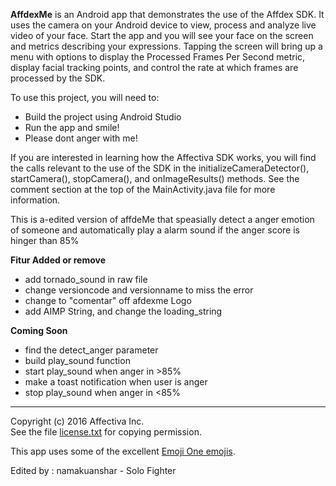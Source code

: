 **AffdexMe** is an Android app that demonstrates the use of the Affdex SDK.  It uses the camera on your Android device to view, process and analyze live video of your face. Start the app and you will see your face on the screen and metrics describing your expressions. Tapping the screen will bring up a menu with options to display the Processed Frames Per Second metric, display facial tracking points, and control the rate at which frames are processed by the SDK.

To use this project, you will need to:
- Build the project using Android Studio
- Run the app and smile!
- Please dont anger with me!

If you are interested in learning how the Affectiva SDK works, you will find the calls relevant to the use of the SDK in the initializeCameraDetector(), startCamera(), stopCamera(), and onImageResults() methods.  See the comment section at the top of the MainActivity.java file for more information.

This is a-edited version of affdeMe that speasially detect a anger emotion of someone and automatically play a alarm sound if the anger score is hinger than 85%

**Fitur Added or remove**
+ add tornado_sound in raw file
+ change versioncode and versionname to miss the error
+ change to "comentar" off afdexme Logo
+ add AIMP String, and change the loading_string 

**Coming Soon**
+ find the detect_anger parameter
+ build play_sound function
+ start play_sound when anger in >85%
+ make a toast notification when user is anger
+ stop play_sound when anger in <85%

***
Copyright (c) 2016 Affectiva Inc. <br> See the file [license.txt](license.txt) for copying permission.

This app uses some of the excellent [Emoji One emojis](http://emojione.com).

Edited by : namakuanshar - Solo Fighter

